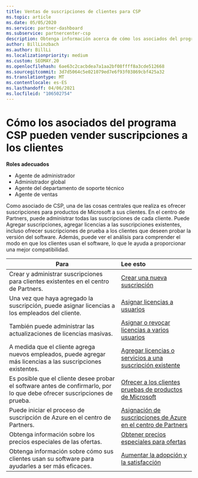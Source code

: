 ```yaml
---
title: Ventas de suscripciones de clientes para CSP
ms.topic: article
ms.date: 05/05/2020
ms.service: partner-dashboard
ms.subservice: partnercenter-csp
description: Obtenga información acerca de cómo los asociados del programa CSP pueden vender suscripciones a los clientes y administrarlas a través del centro de Partners.
author: BillLinzbach
ms.author: BillLi
ms.localizationpriority: medium
ms.custom: SEOMAY.20
ms.openlocfilehash: 6ae63c2cacbdea7a1aa2bf08ffff8a3cde512668
ms.sourcegitcommit: 3d7d5064c5e021079ed7e6f93f03869cbf425a32
ms.translationtype: MT
ms.contentlocale: es-ES
ms.lasthandoff: 04/06/2021
ms.locfileid: "106502754"
---
```

# <a name="how-csp-program-partners-can-sell-subscriptions-to-customers"></a>Cómo los asociados del programa CSP pueden vender suscripciones a los clientes

**Roles adecuados**

- Agente de administrador
- Administrador global
- Agente del departamento de soporte técnico
- Agente de ventas

Como asociado de CSP, una de las cosas centrales que realiza es ofrecer suscripciones para productos de Microsoft a sus clientes. En el centro de Partners, puede administrar todas las suscripciones de cada cliente. Puede Agregar suscripciones, agregar licencias a las suscripciones existentes, incluso ofrecer suscripciones de prueba a los clientes que deseen probar la versión del software. Además, puede ver el análisis para comprender el modo en que los clientes usan el software, lo que le ayuda a proporcionar una mejor compatibilidad.

|**Para**   |**Lee esto**   |
|----------------------|:----------------------|
|Crear y administrar suscripciones para clientes existentes en el centro de Partners.|[Crear una nueva suscripción](create-a-new-subscription.md)|
|Una vez que haya agregado la suscripción, puede asignar licencias a los empleados del cliente.  |[Asignar licencias a usuarios](assign-licenses-to-users.md)|
|También puede administrar las actualizaciones de licencias masivas.   |[Asignar o revocar licencias a varios usuarios](bulk-license-provisioning-for-multiple-users.md)|
|A medida que el cliente agrega nuevos empleados, puede agregar más licencias a las suscripciones existentes.   |[Agregar licencias o servicios a una suscripción existente](add-licenses-or-services-to-an-existing-subscription.md)|
|Es posible que el cliente desee probar el software antes de confirmarlo, por lo que debe ofrecer suscripciones de prueba.    |[Ofrecer a los clientes pruebas de productos de Microsoft](offer-your-customers-trials-of-microsoft-products.md)|
|Puede iniciar el proceso de suscripción de Azure en el centro de Partners.   |[Asignación de suscripciones de Azure en el centro de Partners](assign-azure-subscriptions.md)|
|Obtenga información sobre los precios especiales de las ofertas.   |[Obtener precios especiales para ofertas](get-special-pricing-for-offers.md)|
|Obtenga información sobre cómo sus clientes usan su software para ayudarles a ser más eficaces.   | [Aumentar la adopción y la satisfacción](increasing-adoption-and-satisfaction.md)   |
